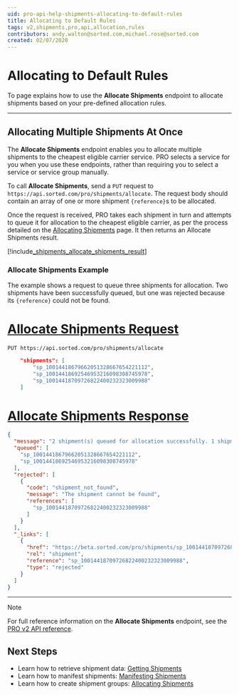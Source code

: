 ```yaml
---
uid: pro-api-help-shipments-allocating-to-default-rules
title: Allocating to Default Rules
tags: v2,shipments,pro,api,allocation,rules
contributors: andy.walton@sorted.com,michael.rose@sorted.com
created: 02/07/2020
---
```

# Allocating to Default Rules

To page explains how to use the **Allocate Shipments** endpoint to allocate shipments based on your pre-defined allocation rules.

---

<!--## Overview

The **Allocate Shipment** and **Allocate Shipments** endpoints enable you to allocate shipments to the cheapest eligible carrier service. PRO selects a service for you when you use these endpoints, rather than requiring you to select a service or service group manually. **Allocate Shipment** allocates a single shipment, while **Allocate Shipments** enables you to queue multiple shipments for allocation at once.

## Allocating a Single Shipment

The **Allocate Shipment** endpoint allocates a single shipment using the PRO allocation engine. To call **Allocate Shipment**, send a `PUT` request to `https://api.sorted.com/pro/shipments/{reference}/allocate`, where `{reference}` refers to the shipment you want to allocate.

Once the request has been received, PRO uses the process detailed in the [Overview](#overview) to determine the appropriate service and allocate the shipment. It then returns an Allocate Result object. 

[!include[_shipments_allocate_result](../includes/_shipments_allocate_result.md)]

### Allocate Shipment Example

The example shows a successful request to allocate a shipment with a `{reference}` of _sp_9233500258180005889777767900009_ via the **Allocate Shipment** endpoint. 

# [Allocate Shipment Request](#tab/allocate-shipment-request)

```json
PUT https://api.sorted.com/pro/shipments/sp_9233500258180005889777767900009/allocate
```

# [Allocate Shipment Response](#tab/allocate-shipment-response)

```json
{
    "state": "Allocated",
    "price": {
        "net": 10.0,
        "gross": 12.0,
        "taxes": [
            {
                "rate": {
                    "reference": "gb_standard",
                    "country_iso_code": "GB",
                    "type": "standard",
                    "value": 0.2
                },
                "amount": 2.0
            }
        ],
        "currency": "GBP"
    },
    "message": "Shipment allocated successfully",
    "carrier": {
        "reference": "DNQ",
        "name": "DNQ Worldwide",
        "service_reference": "DNQWW72",
        "service_name": "DNQ Worldwide 72-Hour Express"
    },
    "shipment_reference": "sp_9233500258180005889777767900009",
    "tracking_details": {
        "shipment": {
            "reference": "sp_9233500258180005889777767900009",
            "tracking_references": [
                "DNK23098098"
            ],
            "_links": []
        },
        "contents": [
            {
                "reference": "sc_9233500258180006765777878909811",
                "tracking_references": [
                    "DNK23098099"
                ],
                "_links": []
            }
        ]
    },
    "_links": [
        {
            "href": "https://api.sorted.com/pro/labels/sp_9233500258180005889777767900009/pdf",
            "rel": "PDF",
            "reference": null,
            "type": "Label"
        },
        {
            "href": "https://api.sorted.com/pro/labels/sp_9233500258180005889777767900009/zpl",
            "rel": "ZPL",
            "reference": null,
            "type": "Label"
        },
        {
            "href": "https://api.sorted.com/pro/shipments/sp_9233500258180005889777767900009",
            "rel": "Shipment",
            "reference": "sp_9233500258180005889777767900009",
            "type": "Shipment"
        }
    ]
}
```
---

> [!NOTE]
>
>  For full reference information on the **Allocate Shipment** endpoint, see the [PRO v2 API reference](/pro/api/reference/shipments-api-ref.html#tag/Allocation/paths/~1shipments~1{shipmentReference}~1allocate/put).--> 

## Allocating Multiple Shipments At Once

The **Allocate Shipments** endpoint enables you to allocate multiple shipments to the cheapest eligible carrier service. PRO selects a service for you when you use these endpoints, rather than requiring you to select a service or service group manually.

To call **Allocate Shipments**, send a `PUT` request to `https://api.sorted.com/pro/shipments/allocate`. The request body should contain an array of one or more shipment `{reference}`s to be allocated. 

<!--Optionally, you can also include a list of service `capabilities`. If you provide a list of `capabilities`, then PRO only allocates the shipment to a carrier service that meets those capabilities. Each capability should list the `type` of service capability specified and the `value` that that capability should have.

> [!NOTE]
> For information on available service capabilities and values, see the [PRO v2 API reference](/pro/api/reference/shipments.html#tag/Allocation/paths/~1shipments~1allocate/put)-->

Once the request is received, PRO takes each shipment in turn and attempts to queue it for allocation to the cheapest eligible carrier, as per the process detailed on the [Allocating Shipments](/pro/api/shipments/allocating_shipments.html#selecting-a-carrier-service) page. It then returns an Allocate Shipments result. 

[!include[_shipments_allocate_shipments_result](../includes/_shipments_allocate_shipments_result.md)]

### Allocate Shipments Example

The example shows a request to queue three shipments for allocation. Two shipments have been successfully queued, but one was rejected because its `{reference}` could not be found.

# [Allocate Shipments Request](#tab/allocate-shipments-request)

`PUT https://api.sorted.com/pro/shipments/allocate`

```json
    "shipments": [
        "sp_10014418679662051328667654221112",
        "sp_10014418692546953216098308745978",
        "sp_10014418709726822400232323009988"
    ]
```

# [Allocate Shipments Response](#tab/allocate-shipments-response)

```json
{
  "message": "2 shipment(s) queued for allocation successfully. 1 shipment(s) rejected for allocation.",
  "queued": [
    "sp_10014418679662051328667654221112",
    "sp_10014418692546953216098308745978"
  ],
  "rejected": [
    {
      "code": "shipment_not_found",
      "message": "The shipment cannot be found",
      "references": [
        "sp_10014418709726822400232323009988"
      ]
    }
  ],
  "_links": [
    {
      "href": "https://beta.sorted.com/pro/shipments/sp_10014418709726822400232323009988",
      "rel": "shipment",
      "reference": "sp_10014418709726822400232323009988",
      "type": "rejected"
    }
  ]
}
```
---

> [!NOTE]
>
>  For full reference information on the **Allocate Shipments** endpoint, see the [PRO v2 API reference](/pro/api/reference/shipments.html#tag/Allocation/paths/~1shipments~1allocate/put). 

## Next Steps

* Learn how to retrieve shipment data: [Getting Shipments](/pro/api/shipments/getting_shipments.html)
* Learn how to manifest shipments: [Manifesting Shipments](/pro/api/shipments/manifesting_shipments.html)
* Learn how to create shipment groups: [Allocating Shipments](/pro/api/shipments/allocating_shipments.html)